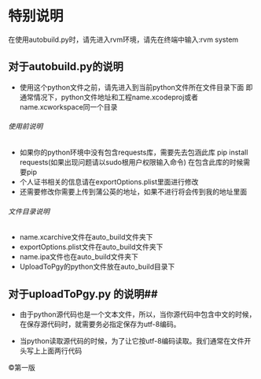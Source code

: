 # 特别说明
在使用autobuild.py时，请先进入rvm环境，请先在终端中输入:rvm system

## 对于autobuild.py的说明 ##
- 使用这个python文件之前，请先进入到当前python文件所在文件目录下面
即通常情况下，python文件地址和工程name.xcodeproj或者name.xcworkspace同一个目录

###### 使用前说明 ######
- 如果你的python环境中没有包含requests库，需要先去包涵此库 pip install requests(如果出现问题请以sudo根用户权限输入命令)
在包含此库的时候需要pip
- 个人证书相关的信息请在exportOptions.plist里面进行修改
- 还需要修改你需要上传到蒲公英的地址，如果不进行将会传到我的地址里面

###### 文件目录说明 ######
- name.xcarchive文件在auto_build文件夹下
- exportOptions.plist文件在auto_build文件夹下
- name.ipa文件也在auto_build文件夹下
- UploadToPgy的python文件放在auto_build目录下

## 对于uploadToPgy.py 的说明##
- 由于python源代码也是一个文本文件，所以，当你源代码中包含中文的时候，在保存源代码时，就需要务必指定保存为utf-8编码。

- 当python读取源代码的时候，为了让它按utf-8编码读取。我们通常在文件开头写上上面两行代码




&copy;第一版
